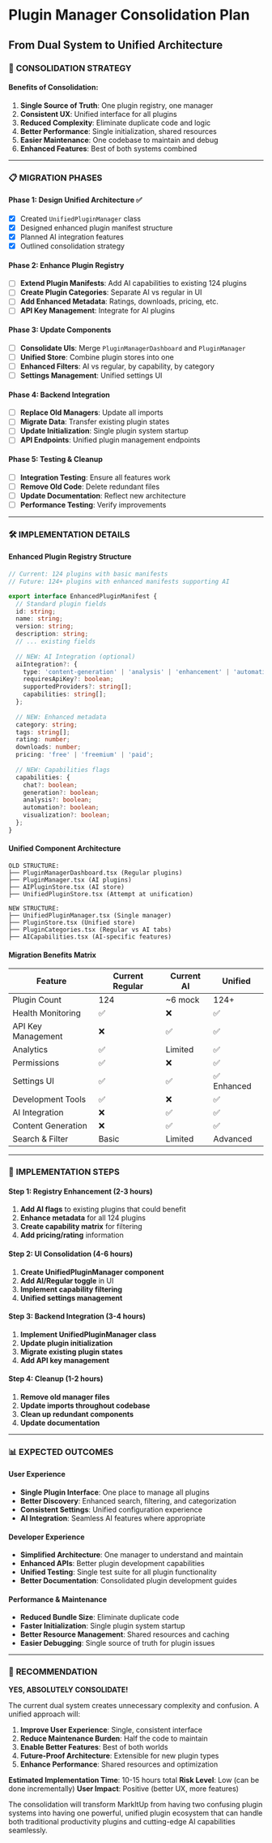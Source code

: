 # Plugin Manager Consolidation Plan
## From Dual System to Unified Architecture

### 🎯 **CONSOLIDATION STRATEGY**

#### **Benefits of Consolidation:**
1. **Single Source of Truth**: One plugin registry, one manager
2. **Consistent UX**: Unified interface for all plugins
3. **Reduced Complexity**: Eliminate duplicate code and logic
4. **Better Performance**: Single initialization, shared resources
5. **Easier Maintenance**: One codebase to maintain and debug
6. **Enhanced Features**: Best of both systems combined

---

### 📋 **MIGRATION PHASES**

#### **Phase 1: Design Unified Architecture** ✅
- [x] Created `UnifiedPluginManager` class
- [x] Designed enhanced plugin manifest structure
- [x] Planned AI integration features
- [x] Outlined consolidation strategy

#### **Phase 2: Enhance Plugin Registry** 
- [ ] **Extend Plugin Manifests**: Add AI capabilities to existing 124 plugins
- [ ] **Create Plugin Categories**: Separate AI vs regular in UI
- [ ] **Add Enhanced Metadata**: Ratings, downloads, pricing, etc.
- [ ] **API Key Management**: Integrate for AI plugins

#### **Phase 3: Update Components**
- [ ] **Consolidate UIs**: Merge `PluginManagerDashboard` and `PluginManager`
- [ ] **Unified Store**: Combine plugin stores into one
- [ ] **Enhanced Filters**: AI vs regular, by capability, by category
- [ ] **Settings Management**: Unified settings UI

#### **Phase 4: Backend Integration**
- [ ] **Replace Old Managers**: Update all imports
- [ ] **Migrate Data**: Transfer existing plugin states
- [ ] **Update Initialization**: Single plugin system startup
- [ ] **API Endpoints**: Unified plugin management endpoints

#### **Phase 5: Testing & Cleanup**
- [ ] **Integration Testing**: Ensure all features work
- [ ] **Remove Old Code**: Delete redundant files
- [ ] **Update Documentation**: Reflect new architecture
- [ ] **Performance Testing**: Verify improvements

---

### 🛠 **IMPLEMENTATION DETAILS**

#### **Enhanced Plugin Registry Structure**
```typescript
// Current: 124 plugins with basic manifests
// Future: 124+ plugins with enhanced manifests supporting AI

export interface EnhancedPluginManifest {
  // Standard plugin fields
  id: string;
  name: string;
  version: string;
  description: string;
  // ... existing fields
  
  // NEW: AI Integration (optional)
  aiIntegration?: {
    type: 'content-generation' | 'analysis' | 'enhancement' | 'automation';
    requiresApiKey?: boolean;
    supportedProviders?: string[];
    capabilities: string[];
  };
  
  // NEW: Enhanced metadata
  category: string;
  tags: string[];
  rating: number;
  downloads: number;
  pricing: 'free' | 'freemium' | 'paid';
  
  // NEW: Capabilities flags
  capabilities: {
    chat?: boolean;
    generation?: boolean;
    analysis?: boolean;
    automation?: boolean;
    visualization?: boolean;
  };
}
```

#### **Unified Component Architecture**
```
OLD STRUCTURE:
├── PluginManagerDashboard.tsx (Regular plugins)
├── PluginManager.tsx (AI plugins)
├── AIPluginStore.tsx (AI store)
├── UnifiedPluginStore.tsx (Attempt at unification)

NEW STRUCTURE:
├── UnifiedPluginManager.tsx (Single manager)
├── PluginStore.tsx (Unified store)
├── PluginCategories.tsx (Regular vs AI tabs)
├── AICapabilities.tsx (AI-specific features)
```

#### **Migration Benefits Matrix**

| Feature | Current Regular | Current AI | Unified |
|---------|----------------|------------|---------|
| Plugin Count | 124 | ~6 mock | 124+ |
| Health Monitoring | ✅ | ❌ | ✅ |
| API Key Management | ❌ | ✅ | ✅ |
| Analytics | ✅ | Limited | ✅ |
| Permissions | ✅ | ❌ | ✅ |
| Settings UI | ✅ | ✅ | ✅ Enhanced |
| Development Tools | ✅ | ❌ | ✅ |
| AI Integration | ❌ | ✅ | ✅ |
| Content Generation | ❌ | ✅ | ✅ |
| Search & Filter | Basic | Limited | Advanced |

---

### 🔧 **IMPLEMENTATION STEPS**

#### **Step 1: Registry Enhancement** (2-3 hours)
1. **Add AI flags** to existing plugins that could benefit
2. **Enhance metadata** for all 124 plugins
3. **Create capability matrix** for filtering
4. **Add pricing/rating** information

#### **Step 2: UI Consolidation** (4-6 hours)
1. **Create UnifiedPluginManager component**
2. **Add AI/Regular toggle** in UI
3. **Implement capability filtering**
4. **Unified settings management**

#### **Step 3: Backend Integration** (3-4 hours)
1. **Implement UnifiedPluginManager class**
2. **Update plugin initialization**
3. **Migrate existing plugin states**
4. **Add API key management**

#### **Step 4: Cleanup** (1-2 hours)
1. **Remove old manager files**
2. **Update imports throughout codebase**
3. **Clean up redundant components**
4. **Update documentation**

---

### 📊 **EXPECTED OUTCOMES**

#### **User Experience**
- **Single Plugin Interface**: One place to manage all plugins
- **Better Discovery**: Enhanced search, filtering, and categorization
- **Consistent Settings**: Unified configuration experience
- **AI Integration**: Seamless AI features where appropriate

#### **Developer Experience**
- **Simplified Architecture**: One manager to understand and maintain
- **Enhanced APIs**: Better plugin development capabilities
- **Unified Testing**: Single test suite for all plugin functionality
- **Better Documentation**: Consolidated plugin development guides

#### **Performance & Maintenance**
- **Reduced Bundle Size**: Eliminate duplicate code
- **Faster Initialization**: Single plugin system startup
- **Better Resource Management**: Shared resources and caching
- **Easier Debugging**: Single source of truth for plugin issues

---

### 🎉 **RECOMMENDATION**

**YES, ABSOLUTELY CONSOLIDATE!**

The current dual system creates unnecessary complexity and confusion. A unified approach will:

1. **Improve User Experience**: Single, consistent interface
2. **Reduce Maintenance Burden**: Half the code to maintain
3. **Enable Better Features**: Best of both worlds
4. **Future-Proof Architecture**: Extensible for new plugin types
5. **Enhance Performance**: Shared resources and optimization

**Estimated Implementation Time**: 10-15 hours total
**Risk Level**: Low (can be done incrementally)
**User Impact**: Positive (better UX, more features)

The consolidation will transform MarkItUp from having two confusing plugin systems into having one powerful, unified plugin ecosystem that can handle both traditional productivity plugins and cutting-edge AI capabilities seamlessly.
